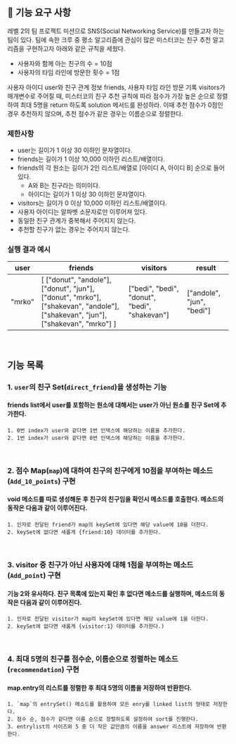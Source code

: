 ## 🚀 기능 요구 사항

레벨 2의 팀 프로젝트 미션으로 SNS(Social Networking Service)를 만들고자 하는 팀이 있다. 팀에 속한 크루 중 평소 알고리즘에 관심이 많은 미스터코는 친구 추천 알고리즘을 구현하고자 아래와 같은 규칙을 세웠다.

- 사용자와 함께 아는 친구의 수 = 10점 
- 사용자의 타임 라인에 방문한 횟수 = 1점

사용자 아이디 user와 친구 관계 정보 friends, 사용자 타임 라인 방문 기록 visitors가 매개변수로 주어질 때, 미스터코의 친구 추천 규칙에 따라 점수가 가장 높은 순으로 정렬하여 최대 5명을 return 하도록 solution 메서드를 완성하라. 이때 추천 점수가 0점인 경우 추천하지 않으며, 추천 점수가 같은 경우는 이름순으로 정렬한다.

### 제한사항

- user는 길이가 1 이상 30 이하인 문자열이다.
- friends는 길이가 1 이상 10,000 이하인 리스트/배열이다.
- friends의 각 원소는 길이가 2인 리스트/배열로 [아이디 A, 아이디 B] 순으로 들어있다.
  - A와 B는 친구라는 의미이다.
  - 아이디는 길이가 1 이상 30 이하인 문자열이다.
- visitors는 길이가 0 이상 10,000 이하인 리스트/배열이다.
- 사용자 아이디는 알파벳 소문자로만 이루어져 있다.
- 동일한 친구 관계가 중복해서 주어지지 않는다.
- 추천할 친구가 없는 경우는 주어지지 않는다.

### 실행 결과 예시

| user | friends | visitors | result |
| --- | --- | --- | --- |
| "mrko" | [ ["donut", "andole"], ["donut", "jun"], ["donut", "mrko"], ["shakevan", "andole"], ["shakevan", "jun"], ["shakevan", "mrko"] ] | ["bedi", "bedi", "donut", "bedi", "shakevan"] | ["andole", "jun", "bedi"] |



<br>

## 기능 목록
### 1. `user`의 친구 Set(`direct_friend`)을 생성하는 기능
#### friends list에서 user를 포함하는 원소에 대해서는 user가 아닌 원소를 친구 Set에 추가한다.
    1. 0번 index가 user와 같다면 1번 인덱스에 해당하는 이름을 추가한다.
    2. 1번 index가 user와 같다면 0번 인덱스에 해당하는 이름을 추가한다.


<br>

### 2. 점수 Map(`map`)에 대하여 친구의 친구에게 10점을 부여하는 메소드(`Add_10_points`) 구현
#### void 메소드를 따로 생성해둔 후 친구의 친구임을 확인시 메소드를 호출한다. 메소드의 동작은 다음과 같이 이루어진다.
    1. 인자로 전달된 friend가 map의 keySet에 있다면 해당 value에 10을 더한다.
    2. keySet에 없다면 새롭게 {friend:10} 데이터를 추가한다.

<br>

### 3. visitor 중 친구가 아닌 사용자에 대해 1점을 부여하는 메소드(`Add_point`) 구현
#### 기능 2와 유사하다. 친구 목록에 있는지 확인 후 없다면 메소드를 실행하며, 메소드의 동작은 다음과 같이 이루어진다.
    1. 인자로 전달된 visitor가 map의 keySet에 있다면 해당 value에 1을 더한다.
    2. keySet에 없다면 새롭게 {visitor:1} 데이터를 추가한다.)

<br>

### 4. 최대 5명의 친구를 점수순, 이름순으로 정렬하는 메소드(`recommendation`) 구현
#### map.entry의 리스트를 정렬한 후 최대 5명의 이름을 저장하여 반환한다.
    1. `map`의 entrySet() 메소드를 활용하여 모든 enry를 linked list의 형태로 저장한다.
    2. 점수 순, 점수가 같다면 이름 순으로 정렬하도록 설정하여 sort를 진행한다.
    3. entrylist의 사이즈와 5 중 더 작은 값만큼의 이름을 answer 리스트에 저장하여 반환한다.

